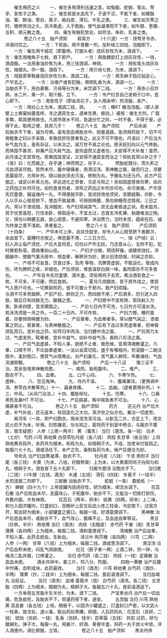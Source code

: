 <!-- { "loadSidebar": true } -->
　　催生用药之义
　　一、催生多用滑利迅速之意，如兔脑、蛇蜕、笔尖、弩牙、急性子之类。
　　二、催生若是水血先下，子道干涩，不能下者，如猪脂油、蜜、酥油、葱白、葵子、榆白皮、滑石、牛乳之类。
　　三、催生如天寒之时，稽停劳动之久，风冷乘虚，入于胞胎，使气血凝滞而不下者，如牛膝、葱梗、五积、顺元散之类。
　　四、催生有触犯禁忌，如符法、朱砂、乳香之类。
　　
　　卷之八十五　胎产须知
　　易简方
　　（十六道）一方：烧弩牙令赤，淬酒内饮之。
　　一方：下死胎，用平胃散一剂，加朴硝三四钱，泡服即下。
　　一方：催生用千槌花（即錾柄，打披头者）烧灰存性为末，酒调下。
　　一方：催生用槐角子七枚，吞下即产。
　　一方：用鱼鳔胶灯上烧灰存性，一钱，酒调服。一法用香油炒焦为末，用三钱酒调，神效。
　　一方：用败笔头烧灰存性，熔蜡丸，作一服，酒吞下。
　　一方：用贝母七枚，为末，酒调下。
　　一方：用路旁草鞋鼻烧灰存性为末，酒调二钱。
　　一方：用天麻子捣烂贴足心，产毕去之。
　　一方：治难产或有犯触，用明乳香为末，酒调一匕。
　　一方：治胎衣不下，用白蒺藜、贝母等分为末，米饮调下二钱。
　　一方：用赤小豆炒熟，水二升，煮一升，取汁服，立下。
　　一方：令产妇含自己发梢于口中，恶心即下。
　　一方：用急性子（即金凤花子，女人用染甲）煎汤服，易产。
　　一方：用灶心土为末，酒调二钱，效。
　　一方：蜾KT 散泡汤服。（即人家壁上土蜂窠如蚕茧样，寻之遇双生女，遇单生男，极验。）甫按：催生方剂，广载多繁，取其便用故也。凡居市居乡不同，急遽仓忙之际，一时不备，不得于彼，必得于此，取用之便，其庶几乎！
　　卷之八十五　胎产须知
　　产后余谕
　　产后胎衣不下者，诚为可惧。盖有恶血填胀衣中，阻塞道路，急须用药助下，切不可用粗鲁之妇以手采取，多致损肝伤胃者有之，此又不可不慎也。丹溪曰：产后当大补气血为主，虽有杂证，以未治之。诚万世不易之论也。原夫妊妇向以元气养胎，而体固不甚浓，抑兼产后大耗气血，是则虚而又虚者也，夫安得不大补哉！虽然，此丹溪之言其常也。若果因其变证，又安得不通其变而治之？抑执其常以补之乎？《易》曰：化而裁之，存乎通；神而明之，存乎人。
　　然胎妊既分，而久积之污血须该尽脱。若然未尽，腹中硬痛者，用滑涩汤、黑神散之属，破而行之，须要恶露驱尽，方用补剂。随以胎衣涤去污浊，修制为丸，予僭名为还元丹。此方产后服之，诚足以补真元也。非达造化之至者，乌足与知之！余如因虚感冒风寒，祛风之药加之补剂可也。如伤食发热者，消导之药加之补剂亦可也。余可类推。产毕宜先饮童便，服返魂丹一丸，不得便就平卧，宜闭目倚坐须臾，坚膝挺胸，仰卧，令人以手从心按至脐下，使血不致凝滞，可频频唤醒，慎勿熟睡而恣情焉。三日之内，常以干漆烧烟，及淬醋炭，令产妇常闻其气，庶无血晕昏迷之状。若未盈月，其于忧思喜怒，行住坐卧，俱取适中，不宜太过，恣食生冷炙爆、粘硬难消之物。又，慎勿以稍健无虞，放心固意，不避风寒，沐浴费力，当时未觉，蕴疾在后，诚为终身之患不浅矣。贤者鉴之。
　　
　　卷之八十五　胎产须知
　　产后须知（十四条）
　　一、产毕未可上床，且扶住挺坐，却令人从心按至脐下者数次，余血皆下。虽睡时亦按之，俾恶露不滞，二三日方已。
　　一、按《产经》云：妇人非止临产须忧，产后大宜将息，切勿以产毕无妨，乃恣意从心，无所不犯。犯时微若秋亳，感病重如山岳。
　　一、产妇才分娩，预烧秤锤，或硬炭烧红，淬醋器中，使醋气薰沃房中，除血晕，解秽厌为妙，更以旧漆烧烟，时闻之亦妙。
　　一、产母不可妄食，饮食过多，及肉 等物，况脾胃虚弱，不能运化，致成内伤，终为脾积之疾，非细也。产后须臾，惟食温软白粥一味，虽肉糜亦不可多食也。
　　一、产毕且令先饮童便、酒半盏。须臾用鸡子去壳，煮淡酒软食之一枚，不可多，不可硬，然后食粥。
　　一、夏月凡烧醋炭，皆于房外烧之，使其气入房户可也。一切煮粥煎药，皆不可置火于房内，致产妇烦躁。
　　一、产妇与酒不可多而致醉。产前产后，醉则乏力，而四肢不用；产后酒多，恐引迸入四肢，致后日有四肢无力，酸髓之患。
　　一、产妇房中不宜有隙，邪风射入为害。卧床四壁，宜浓褥围之。
　　一、产后七日内不可洗，七日外方可温水洗。若沐洗须是一月之外。一百二十日内，不可作劳。
　　一、产妇力倦，睡时虽着，亦要频频唤醒为妙。
　　一、产后昏晕，为血晕者多。常以醋气闻之，漆烟薰之则止。若甚者，与黑神散服之。
　　一、产后有下血过多而虚晕者，但神昏烦乱而已。宜补血之药，如芎归羊肉汤、当归健中汤之属。
　　一、产后用力太过，气虚发热，眩晕者，宜补中益气，如补中益气汤、香附八珍汤之属。
　　一、产后气血虚甚，不知人事，欲绝不止者，极危候，宜用清魂散灌之。凡晕、口噤不开，不论血晕虚晕，一法以韭菜切捣，盛于有嘴瓶内，煎滚醋一二碗沃瓶中，盖封瓶口，使其气从瓶嘴出，对产妇鼻孔，其气薰入肺窍，布散诸经，气血流通即醒。
　　
　　卷之八十五　胎产须知
　　产后一十八证
　　惟三证不治，其余皆用黑神散而愈。
　　一、病热，胎死腹中。
　　二、难产。
　　三、胞衣不下。
　　四、血晕。
　　五、口干心闷。
　　六、乍寒乍热。
　　七、虚肿。
　　八、忽见鬼神。
　　九、月内不语。
　　十、腹痛兼泻。（更用调中汤、参苓白术散等剂。）十一、遍身疼痛。
　　十二、血崩。（虚者更用补剂。）十三、中风。（从风门治法。）十四、腹胀呕吐。
　　十五、伤寒。
　　十六、口鼻黑色及鼻HT 不可治。
　　十七、产后病甚，喉中喘急者不可治。
　　十八、心痛甚者不可治。
　　
　　卷之八十五　胎产须知
　　药方
　　还元丹 治产后大虚，补气补血，还元返本，有回造化之大功，真济世之仙方也。兼治一切虚劳。
　　紫河车（一具，即产妇胞衣。用米泔洗涤污浊，以新瓦二片，合定上下，用文武火炕干为未，听用。妇性嫌恶，勿与知之，密将药于别室中修合，与服亦不要言，致生疑惑） 人参（上拣一两半） 黄 （蜜炙） 当归（酒洗。各一钱） 白术（土炒） 芍药 川芎 熟地黄 白茯苓牡丹皮（各八钱） 肉桂 炙甘草（各五钱）上将熟地黄另捣外，余药共为细末，和捣为丸，如梧桐子大。不成，加老米烂饭捣之，每服六七十丸，酒或汤任下。未产之先，备制各药为末，候产后便合为妙。
　　夺命丸 治产妇血寒凝滞，胎衣不下。
　　牡丹皮（八钱） 干漆 黑附子 当归尾（各三钱） 大黄（为末，八钱，好醋熬膏）上为末，以大黄膏同鸡子白捣匀和丸，梧桐子大，酒急吞下五十丸即下。
　　归尾牛膝汤 治胞衣不下。
　　当归尾（二钱） 川牛膝（五钱，酒洗） 木通（五钱） 滑石（四钱） 冬葵子（一钱半）水煎连服二剂即下。
　　三蜕散 治胎衣不下。
　　蛇蜕（一条） 蚕蜕纸（一方） 蝉蜕（四十九个）上用瓷罐内烧闭存性，研为细末，顺流水调下。
　　花蕊石散 治产后败血未尽，恶露攻心，子死腹中，胎衣不下。又能治一切跌打损伤，外敷内服，大有神效。
　　花蕊石（两半，研末） 硫黄（四两，研末）上二味，和匀入固济罐内，灯盏封口，百眼炉上前文后武火炼三柱香，冷定取下，过宿方开，取出研为细末，小瓷罐盛之塞口。每服一钱，好酒童便调下。
　　黑神散 治产后恶血未尽，或胎衣不下，血气攻心，腹痛不止，及血迷血晕等证。
　　黑豆（炒熟，半升） 熟地黄 当归（酒洗） 肉桂（去粗皮） 赤芍药 干姜（炮）炙甘草 蒲黄（各四两）上为细末，每服二钱，酒和童便调下。
　　清魂散 治产后血晕，不知人事。此药去瘀血，生新血。
　　泽兰叶 荆芥穗（各四两） 川芎（二两） 人参（一两） 甘草（八钱）上为细末，每服二钱，酒或葱汤调下。
　　滑涩汤 治产后血积未绝，闷乱气闭欲绝。
　　红花（胚子者一两）上酒二钟，煎一钟，乌梅汤二匙并服，口噤灌之。
　　当归 赤芍药（各二钱） 肉桂（一钱）定痛散 治恶血未绝。
　　酒水共钟半，姜三片，煎八分，热服。
　　四物一黄散 治产后腹中作痛，血积成块，此药最效。
　　当归（酒洗） 川芎 熟地黄 白芍药（酒炒，半两） 蒲黄（炒，二钱半）上为细末，每服二钱，食前温酒调下。
　　当归血竭丸 治前证。
　　当归（酒洗） 血竭 蓬莪术（炮） 白芍药（酒洗。各二钱） 五灵脂（四两）上为细末，醋糊为丸，梧桐子大。每服五六十丸，食前温酒送下。
　　一方单用五灵脂半生半炒，为末，酒下二钱。
　　产宝黑龙丹 治产后一切血痛，危急欲死，及胎衣不下，但灌药得下者，遂安。
　　五灵脂 当归 川芎 熟地黄 高良姜（各五钱）上咀，晒极干，以固济小罐盛之，灯盏封口严密，以文武火 一柱香，放凉处，退火毒，取出药如黑糟，研细，入后药同丸：花蕊石（另研，二钱） 琥珀（另研，一钱） 乳香（另研，钱半）百草霜（五钱） 共前 过药，研匀醋糊丸，弹子大，每服一丸，用姜汁、好酒、章便半盏，将药一丸于炭火中烧，淬入酒便内，调化顿服，立效。
　　
　　卷之八十五　胎产须知
　　黑龙丹序
